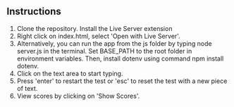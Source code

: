 ## Instructions
1. Clone the repository. Install the Live Server extension
1. Right click on index.html, select 'Open with Live Server'. 
2. Alternatively, you can run the app from the js folder by typing node server.js in the terminal. Set BASE_PATH to the root folder in environment variables. Then, install dotenv using command npm install dotenv.
2. Click on the text area to start typing.
3. Press 'enter' to restart the test or 'esc' to reset the test with a new piece of text.
4. View scores by clicking on 'Show Scores'.